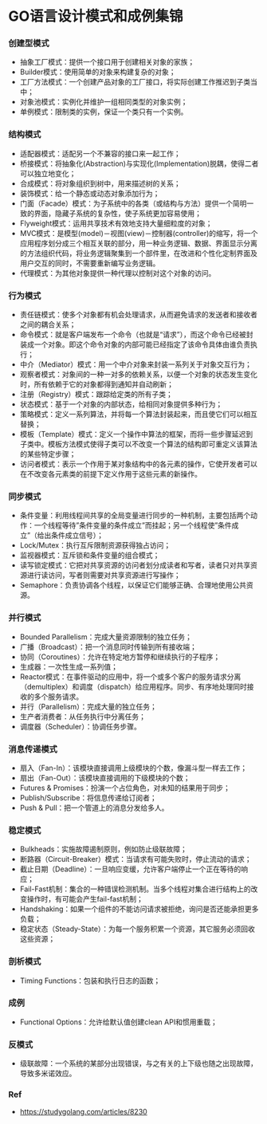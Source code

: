 # GO语言设计模式和成例集锦

### 创建型模式

* 抽象工厂模式：提供一个接口用于创建相关对象的家族；
* Builder模式：使用简单的对象来构建复杂的对象；
* 工厂方法模式：一个创建产品对象的工厂接口，将实际创建工作推迟到子类当中；
* 对象池模式：实例化并维护一组相同类型的对象实例；
* 单例模式：限制类的实例，保证一个类只有一个实例。

### 结构模式

* 适配器模式：适配另一个不兼容的接口来一起工作；
* 桥接模式：将抽象化(Abstraction)与实现化(Implementation)脱耦，使得二者可以独立地变化；
* 合成模式：将对象组织到树中，用来描述树的关系；
* 装饰模式：给一个静态或动态对象添加行为；
* 门面（Facade）模式：为子系统中的各类（或结构与方法）提供一个简明一致的界面，隐藏子系统的复杂性，使子系统更加容易使用；
* Flyweight模式：运用共享技术有效地支持大量细粒度的对象；
* MVC模式：是模型(model)－视图(view)－控制器(controller)的缩写，将一个应用程序划分成三个相互关联的部分，用一种业务逻辑、数据、界面显示分离的方法组织代码，将业务逻辑聚集到一个部件里，在改进和个性化定制界面及用户交互的同时，不需要重新编写业务逻辑。
* 代理模式：为其他对象提供一种代理以控制对这个对象的访问。

###  行为模式

- 责任链模式：使多个对象都有机会处理请求，从而避免请求的发送者和接收者之间的耦合关系；
- 命令模式：就是客户端发布一个命令（也就是“请求”），而这个命令已经被封装成一个对象。即这个命令对象的内部可能已经指定了该命令具体由谁负责执行；
- 中介（Mediator）模式：用一个中介对象来封装一系列关于对象交互行为；
- 观察者模式：对象间的一种一对多的依赖关系，以便一个对象的状态发生变化时，所有依赖于它的对象都得到通知并自动刷新；
- 注册（Registry）模式：跟踪给定类的所有子类；
- 状态模式：基于一个对象的内部状态，给相同对象提供多种行为；
- 策略模式：定义一系列算法，并将每一个算法封装起来，而且使它们可以相互替换；
- 模板（Template）模式：定义一个操作中算法的框架，而将一些步骤延迟到子类中。模板方法模式使得子类可以不改变一个算法的结构即可重定义该算法的某些特定步骤；
- 访问者模式：表示一个作用于某对象结构中的各元素的操作，它使开发者可以在不改变各元素类的前提下定义作用于这些元素的新操作。

### 同步模式

- 条件变量：利用线程间共享的全局变量进行同步的一种机制，主要包括两个动作：一个线程等待”条件变量的条件成立”而挂起；另一个线程使”条件成立”（给出条件成立信号）；
- Lock/Mutex：执行互斥限制资源获得独占访问；
- 监视器模式：互斥锁和条件变量的组合模式；
- 读写锁定模式：它把对共享资源的访问者划分成读者和写者，读者只对共享资源进行读访问，写者则需要对共享资源进行写操作；
- Semaphore：负责协调各个线程，以保证它们能够正确、合理地使用公共资源。

### 并行模式

- Bounded Parallelism：完成大量资源限制的独立任务；
- 广播（Broadcast）：把一个消息同时传输到所有接收端；
- 协同（Coroutines）：允许在特定地方暂停和继续执行的子程序；
- 生成器：一次性生成一系列值；
- Reactor模式：在事件驱动的应用中，将一个或多个客户的服务请求分离（demultiplex）和调度（dispatch）给应用程序。同步、有序地处理同时接收的多个服务请求。
- 并行（Parallelism）：完成大量的独立任务；
- 生产者消费者：从任务执行中分离任务；
- 调度器（Scheduler）：协调任务步骤。

### 消息传递模式

- 扇入（Fan-In）：该模块直接调用上级模块的个数，像漏斗型一样去工作；
- 扇出（Fan-Out）：该模块直接调用的下级模块的个数；
- Futures & Promises：扮演一个占位角色，对未知的结果用于同步；
- Publish/Subscribe：将信息传递给订阅者；
- Push & Pull：把一个管道上的消息分发给多人。

### 稳定模式

- Bulkheads：实施故障遏制原则，例如防止级联故障；
- 断路器（Circuit-Breaker）模式：当请求有可能失败时，停止流动的请求；
- 截止日期（Deadline）：一旦响应变缓，允许客户端停止一个正在等待的响应；
- Fail-Fast机制：集合的一种错误检测机制。当多个线程对集合进行结构上的改变操作时，有可能会产生fail-fast机制；
- Handshaking：如果一个组件的不能访问请求被拒绝，询问是否还能承担更多负载；
- 稳定状态（Steady-State）：为每一个服务积累一个资源，其它服务必须回收这些资源；

### 剖析模式

- Timing Functions：包装和执行日志的函数；

### 成例

- Functional Options：允许给默认值创建clean API和惯用重载；

### 反模式

- 级联故障：一个系统的某部分出现错误，与之有关的上下级也随之出现故障，导致多米诺效应。

### Ref

* https://studygolang.com/articles/8230 